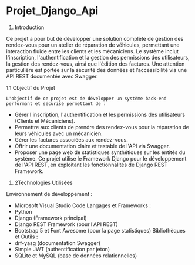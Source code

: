 # Projet_Django_Api
1.	Introduction
   
Ce projet a pour but de développer une solution complète de gestion des rendez-vous pour un atelier de réparation de véhicules, permettant une interaction fluide entre les clients et les mécaniciens. Le système inclut l'inscription, l'authentification et la gestion des permissions des utilisateurs, la gestion des rendez-vous, ainsi que l'édition des factures. Une attention particulière est portée sur la sécurité des données et l’accessibilité via une API REST documentée avec Swagger.

1.1 Objectif du Projet

  	L'objectif de ce projet est de développer un système back-end performant et sécurisé permettant de :
-	Gérer l'inscription, l'authentification et les permissions des utilisateurs (Clients et Mécaniciens).
-	Permettre aux clients de prendre des rendez-vous pour la réparation de leurs véhicules avec un mécanicien.
-	Gérer les factures associées aux rendez-vous.
-	Offrir une documentation claire et testable de l'API via Swagger.
-	Proposer une page web de statistiques synthétiques sur les entités du système.
Ce projet utilise le Framework Django pour le développement de l'API REST, en exploitant les fonctionnalités de Django REST Framework.

1. 2Technologies Utilisées
   
 Environnement de développement :
-	Microsoft Visual Studio Code
Langages et Frameworks :
-	Python
-	Django (Framework principal)
-	Django REST Framework (pour l'API REST)
-	Bootstrap 5 et Font Awesome (pour la page statistiques)
Bibliothèques et Outils :
-	drf-yasg (documentation Swagger)
-	Simple JWT (authentification par jeton)
-	SQLite et MySQL (base de données relationnelles)
